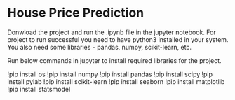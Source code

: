 # House Price Prediction
Donwload the project and run the .ipynb file in the jupyter notebook.
For project to run successful you need to have python3 installed in your system.
You also need some libraries - pandas, numpy, scikit-learn, etc.

Run below commands in jupyter to install required libraries for the project.

!pip install os
!pip install numpy
!pip install pandas
!pip install scipy
!pip install pylab
!pip install scikit-learn
!pip install seaborn
!pip install matplotlib
!pip install statsmodel
